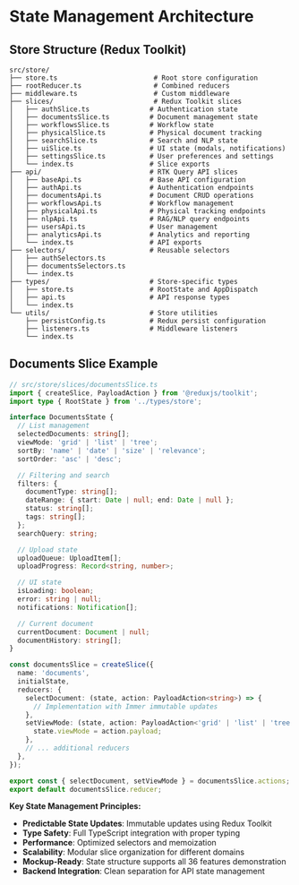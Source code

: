 # State Management Architecture

## Store Structure (Redux Toolkit)

```
src/store/
├── store.ts                        # Root store configuration
├── rootReducer.ts                  # Combined reducers
├── middleware.ts                   # Custom middleware
├── slices/                         # Redux Toolkit slices
│   ├── authSlice.ts               # Authentication state
│   ├── documentsSlice.ts          # Document management state
│   ├── workflowsSlice.ts          # Workflow state
│   ├── physicalSlice.ts           # Physical document tracking
│   ├── searchSlice.ts             # Search and NLP state
│   ├── uiSlice.ts                 # UI state (modals, notifications)
│   ├── settingsSlice.ts           # User preferences and settings
│   └── index.ts                   # Slice exports
├── api/                           # RTK Query API slices
│   ├── baseApi.ts                 # Base API configuration
│   ├── authApi.ts                 # Authentication endpoints
│   ├── documentsApi.ts            # Document CRUD operations
│   ├── workflowsApi.ts            # Workflow management
│   ├── physicalApi.ts             # Physical tracking endpoints
│   ├── nlpApi.ts                  # RAG/NLP query endpoints
│   ├── usersApi.ts                # User management
│   ├── analyticsApi.ts            # Analytics and reporting
│   └── index.ts                   # API exports
├── selectors/                     # Reusable selectors
│   ├── authSelectors.ts
│   ├── documentsSelectors.ts
│   └── index.ts
├── types/                         # Store-specific types
│   ├── store.ts                   # RootState and AppDispatch
│   ├── api.ts                     # API response types
│   └── index.ts
└── utils/                         # Store utilities
    ├── persistConfig.ts           # Redux persist configuration
    ├── listeners.ts               # Middleware listeners
    └── index.ts
```

## Documents Slice Example

```typescript
// src/store/slices/documentsSlice.ts
import { createSlice, PayloadAction } from '@reduxjs/toolkit';
import type { RootState } from '../types/store';

interface DocumentsState {
  // List management
  selectedDocuments: string[];
  viewMode: 'grid' | 'list' | 'tree';
  sortBy: 'name' | 'date' | 'size' | 'relevance';
  sortOrder: 'asc' | 'desc';

  // Filtering and search
  filters: {
    documentType: string[];
    dateRange: { start: Date | null; end: Date | null };
    status: string[];
    tags: string[];
  };
  searchQuery: string;

  // Upload state
  uploadQueue: UploadItem[];
  uploadProgress: Record<string, number>;

  // UI state
  isLoading: boolean;
  error: string | null;
  notifications: Notification[];

  // Current document
  currentDocument: Document | null;
  documentHistory: string[];
}

const documentsSlice = createSlice({
  name: 'documents',
  initialState,
  reducers: {
    selectDocument: (state, action: PayloadAction<string>) => {
      // Implementation with Immer immutable updates
    },
    setViewMode: (state, action: PayloadAction<'grid' | 'list' | 'tree'>) => {
      state.viewMode = action.payload;
    },
    // ... additional reducers
  },
});

export const { selectDocument, setViewMode } = documentsSlice.actions;
export default documentsSlice.reducer;
```

**Key State Management Principles:**
- **Predictable State Updates**: Immutable updates using Redux Toolkit
- **Type Safety**: Full TypeScript integration with proper typing
- **Performance**: Optimized selectors and memoization
- **Scalability**: Modular slice organization for different domains
- **Mockup-Ready**: State structure supports all 36 features demonstration
- **Backend Integration**: Clean separation for API state management
